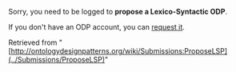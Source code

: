 Sorry, you need to be logged to __propose a Lexico-Syntactic ODP__. 


If you don't have an ODP account, you can [request it](http://ontologydesignpatterns.org/wiki/Special:RequestAccount "Special:RequestAccount").





Retrieved from "[http://ontologydesignpatterns.org/wiki/Submissions:ProposeLSP](../Submissions/ProposeLSP)"